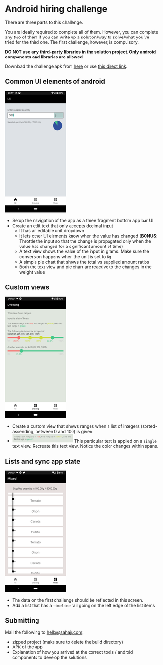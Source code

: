 # Android hiring challenge

There are three parts to this challenge.

You are ideally required to complete all of them. However, you can complete any *two* of them if you can write up a solution/way to solve/what you've tried for the third one. The first challenge, however, is compulsory.

**DO NOT use any third-party libraries in the solution project. Only android components and libraries are allowed**

Download the challenge apk from [here](https://github.com/SahajR/android-hiring-challenge/releases/tag/v1.0.0) or use [this direct link](https://github.com/SahajR/android-hiring-challenge/releases/download/v1.0.0/challenge_v1.apk). 

## Common UI elements of android
<img src="/ui_elements.png" width=200 />

- Setup the navigation of the app as a three fragment bottom app bar UI
- Create an edit text that only accepts decimal input
  * It has an editable unit dropdown
  * It lets other UI elements know when the value has changed (**BONUS**: Throttle the input so that the change is propagated only when the value has changed for a significant amount of time)
  * A text view shows the value of the input in grams. Make sure the conversion happens when the unit is set to `Kg`
  * A simple pie chart that shows the total vs supplied amount ratios
  * Both the text view and pie chart are reactive to the changes in the weight value

## Custom views
<img src="/custom_views.png" width=200 />

- Create a custom view that shows ranges when a list of integers (sorted-ascending, between 0 and 100) is given
- <img src="/text.png" width=200 /> This particular text is applied on a `single` text view. Recreate this text view. Notice the color changes within spans.

## Lists and sync app state
<img src="/list_and_sync.png" width=200 />

- The data on the first challenge should be reflected in this screen.
- Add a list that has a `timeline` rail going on the left edge of the list items

## Submitting

Mail the following to [hello@sahajr.com](mailto:hello@sahajr.com?subject=[Hiring%20Challenge]%20Your%20name):
- zipped project (make sure to delete the build directory)
- APK of the app
- Explanation of how you arrived at the correct tools / android components to develop the solutions
